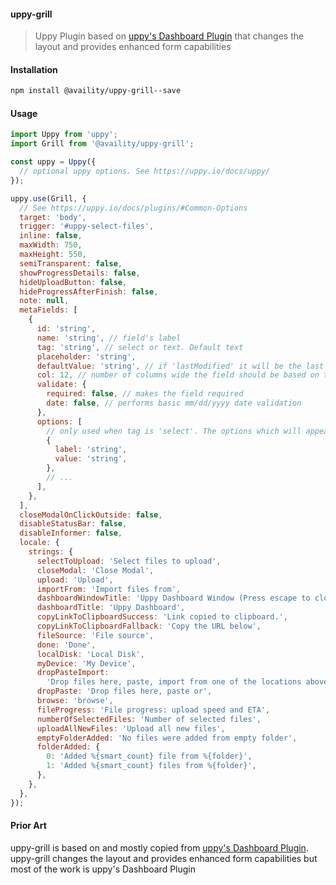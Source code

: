#### uppy-grill

> Uppy Plugin based on [uppy's Dashboard Plugin](https://uppy.io/docs/dashboard/) that changes the layout and provides enhanced form capabilities

#### Installation

```bash
npm install @availity/uppy-grill--save
```

#### Usage

```javascript
import Uppy from 'uppy';
import Grill from '@availity/uppy-grill';

const uppy = Uppy({
  // optional uppy options. See https://uppy.io/docs/uppy/
});

uppy.use(Grill, {
  // See https://uppy.io/docs/plugins/#Common-Options
  target: 'body',
  trigger: '#uppy-select-files',
  inline: false,
  maxWidth: 750,
  maxHeight: 550,
  semiTransparent: false,
  showProgressDetails: false,
  hideUploadButton: false,
  hideProgressAfterFinish: false,
  note: null,
  metaFields: [
    {
      id: 'string',
      name: 'string', // field's label
      tag: 'string', // select or text. Default text
      placeholder: 'string',
      defaultValue: 'string', // if 'lastModified' it will be the last modified date of the file, else it will be the string provided
      col: 12, // number of columns wide the field should be based on the bootstrap 12 column layout
      validate: {
        required: false, // makes the field required
        date: false, // performs basic mm/dd/yyyy date validation
      },
      options: [
        // only used when tag is 'select'. The options which will appear in the select dropdown.
        {
          label: 'string',
          value: 'string',
        },
        // ...
      ],
    },
  ],
  closeModalOnClickOutside: false,
  disableStatusBar: false,
  disableInformer: false,
  locale: {
    strings: {
      selectToUpload: 'Select files to upload',
      closeModal: 'Close Modal',
      upload: 'Upload',
      importFrom: 'Import files from',
      dashboardWindowTitle: 'Uppy Dashboard Window (Press escape to close)',
      dashboardTitle: 'Uppy Dashboard',
      copyLinkToClipboardSuccess: 'Link copied to clipboard.',
      copyLinkToClipboardFallback: 'Copy the URL below',
      fileSource: 'File source',
      done: 'Done',
      localDisk: 'Local Disk',
      myDevice: 'My Device',
      dropPasteImport:
        'Drop files here, paste, import from one of the locations above or',
      dropPaste: 'Drop files here, paste or',
      browse: 'browse',
      fileProgress: 'File progress: upload speed and ETA',
      numberOfSelectedFiles: 'Number of selected files',
      uploadAllNewFiles: 'Upload all new files',
      emptyFolderAdded: 'No files were added from empty folder',
      folderAdded: {
        0: 'Added %{smart_count} file from %{folder}',
        1: 'Added %{smart_count} files from %{folder}',
      },
    },
  },
});
```

#### Prior Art

uppy-grill is based on and mostly copied from [uppy's Dashboard Plugin](https://uppy.io/docs/dashboard/).
uppy-grill changes the layout and provides enhanced form capabilities but most of the work is uppy's Dashboard Plugin
